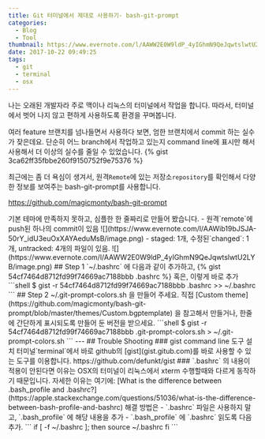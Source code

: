 ```yaml
---
title: Git 터미널에서 제대로 사용하기- bash-git-prompt
categories:
  - Blog
  - Tool
thumbnail: https://www.evernote.com/l/AAWW2E0W9ldP_4yIGhmN9QeJqwtslwtU2LYB/image.png
date: 2017-10-22 09:49:25
tags:
  - git
  - terminal
  - osx
---
```


나는 오래된 개발자라 주로 맥이나 리눅스의 터미널에서 작업을 합니다. 따라서, 터미널에서 벗어 나지 않고 편하게 사용하도록 환경을 꾸며봅니다.

여러 feature 브랜치를 넘나들면서 사용하다 보면, 엄한 브랜치에서 commit 하는 실수가 잦은데요. 단순히 어느 branch에서 작업하고 있는지 command line에 표시만 해서 사용해서 더 이상의 실수를 줄일 수 있었습니다.
{% gist 3ca62ff35fbbe260f9150752f9e75376 %}

최근에는 좀 더 욕심이 생겨서, 원격`Remote`에 있는 저장소`repository`를 확인해서 다양한 정보를 보여주는 bash-git-prompt를 사용합니다.

https://github.com/magicmonty/bash-git-prompt

<!-- 기본 테마들도 훌륭한데요. 두 줄짜리 Solarized에서 Crunch 테마 변경해 봅니다.
{% asciinema wwQffkrpKPVIL3i26HzvPTLq8 %} --!>

기본 테마에 만족하지 못하고, 심플한 한 줄짜리로 만들어 봤습니다.

 - 원격`remote`에 push된 하나의 commit이 있음
 ![](https://www.evernote.com/l/AAWib19bJSJA-50rY_idU3euOxXAYAeduMsB/image.png)
 - staged: 1개, 수정된`changed`: 1개, untracked: 4개의 파일이 있음.
 ![](https://www.evernote.com/l/AAWW2E0W9ldP_4yIGhmN9QeJqwtslwtU2LYB/image.png)

## Step 1 
`~/.bashrc` 에 다음과 같이 추가하고,
{% gist 54cf7464d8712fd99f74669ac7188bbb .bashrc %}

혹은, 이렇게 바로 추가
```shell
$ gist -r 54cf7464d8712fd99f74669ac7188bbb .bashrc >> ~/.bashrc
```


## Step 2
~/.git-prompt-colors.sh 을 만들어 주세요. 직접 [Custom theme](https://github.com/magicmonty/bash-git-prompt/blob/master/themes/Custom.bgptemplate) 을 참고해서 만들거나, 한줄에 간단하게 표시되도록 만들어 둔 버전을 받으세요.
```shell
$ gist -r 54cf7464d8712fd99f74669ac7188bbb .git-prompt-colors.sh > ~/.git-prompt-colors.sh
```

---

## Trouble Shooting

### gist command line 도구 설치
터미널`terminal`에서 바로 github의 [gist](gist.gitub.com)를 바로 사용할 수 있는 도구를 이용합니다.
https://github.com/defunkt/gist

### `.bashrc` 의 내용이 적용이 안된다면
이유는 OSX의 터미널이 리눅스에서 xterm 수행할때와 다르게 동작하기 때문입니다. 자세한 이유는 여기에: [What is the difference between .bash_profile and .bashrc?](https://apple.stackexchange.com/questions/51036/what-is-the-difference-between-bash-profile-and-bashrc)

해결 방법은
 - `.bashrc` 파일은 사용하지 말고, `.bash_profile` 에 해당 내용을 추가
 - `.bash_profile` 에 `.bashrc` 읽도록 다음 추가.
 ```
if [ -f ~/.bashrc ]; then
  source ~/.bashrc
fi
 ```
